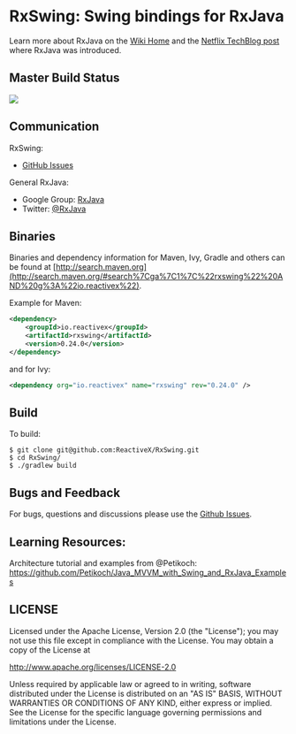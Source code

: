 # RxSwing: Swing bindings for RxJava

Learn more about RxJava on the <a href="https://github.com/ReactiveX/RxJava/wiki">Wiki Home</a> and the <a href="http://techblog.netflix.com/2013/02/rxjava-netflix-api.html">Netflix TechBlog post</a> where RxJava was introduced.

## Master Build Status

<a href='https://travis-ci.org/ReactiveX/RxSwing/builds'><img src='https://travis-ci.org/ReactiveX/RxSwing.svg?branch=0.x'></a>

## Communication
RxSwing:
- [GitHub Issues](https://github.com/ReactiveX/RxSwing/issues)

General RxJava:
- Google Group: [RxJava](http://groups.google.com/d/forum/rxjava)
- Twitter: [@RxJava](http://twitter.com/RxJava)

## Binaries

Binaries and dependency information for Maven, Ivy, Gradle and others can be found at [http://search.maven.org](http://search.maven.org/#search%7Cga%7C1%7C%22rxswing%22%20AND%20g%3A%22io.reactivex%22).

Example for Maven:

```xml
<dependency>
    <groupId>io.reactivex</groupId>
    <artifactId>rxswing</artifactId>
    <version>0.24.0</version>
</dependency>
```
and for Ivy:

```xml
<dependency org="io.reactivex" name="rxswing" rev="0.24.0" />
```

## Build

To build:

```
$ git clone git@github.com:ReactiveX/RxSwing.git
$ cd RxSwing/
$ ./gradlew build
```

## Bugs and Feedback

For bugs, questions and discussions please use the [Github Issues](https://github.com/ReactiveX/RxSwing/issues).

## Learning Resources:

Architecture tutorial and examples from @Petikoch: https://github.com/Petikoch/Java_MVVM_with_Swing_and_RxJava_Examples

 
## LICENSE

Licensed under the Apache License, Version 2.0 (the "License");
you may not use this file except in compliance with the License.
You may obtain a copy of the License at

<http://www.apache.org/licenses/LICENSE-2.0>

Unless required by applicable law or agreed to in writing, software
distributed under the License is distributed on an "AS IS" BASIS,
WITHOUT WARRANTIES OR CONDITIONS OF ANY KIND, either express or implied.
See the License for the specific language governing permissions and
limitations under the License.
